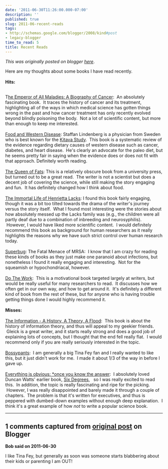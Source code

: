```yaml
---
date: '2011-06-30T11:26:00.000-07:00'
description: ''
published: true
slug: 2011-06-recent-reads
tags:
- http://schemas.google.com/blogger/2008/kind#post
- legacy-blogger
time_to_read: 5
title: Recent Reads
---
```


*This was originally posted on blogger [here](http://www.russpoldrack.org/2011/06/recent-reads.html)*.

Here are my thoughts about some books I have read recently.<br /><br /><b>Hits:</b><br /><br /><div style="margin-bottom: 0px; margin-left: 0px; margin-right: 0px; margin-top: 0px;">T<a href="http://www.amazon.com/Emperor-All-Maladies-Biography-Cancer/dp/1439107955/ref=sr_1_1?s=books&amp;ie=UTF8&amp;qid=1309457348&amp;sr=1-1">he Emperor of All Maladies: A Biography of Cancer</a>: &nbsp;An absolutely fascinating book. &nbsp;It traces the history of cancer and its treatment, highlighting all of the ways in which medical science has gotten things wrong in the past and how cancer treatment has only recently evolved beyond blindly poisoning the body. &nbsp;Not a lot of scientific content, but more than enough to keep me interested. &nbsp;</div><div style="margin-bottom: 0px; margin-left: 0px; margin-right: 0px; margin-top: 0px;"><br /></div><a href="http://www.amazon.com/Food-Western-Disease-evolutionary-perspective/dp/1405197714/ref=sr_1_1?ie=UTF8&amp;s=books&amp;qid=1309456491&amp;sr=8-1">Food and Western Disease</a>: Staffan Lindenberg is a physician from Sweden who is best known for the <a href="http://www.staffanlindeberg.com/TheKitavaStudy.html">Kitava Study</a>. &nbsp;This book is a systematic review of the evidence regarding dietary causes of western disease such as cancer, diabetes, and heart disease. &nbsp;He's clearly an advocate for the paleo diet, but he seems pretty fair in saying when the evidence does or does not fit with that approach. Definitely worth reading.<br /><br /><a href="http://www.amazon.com/Queen-Fats-Omega-3s-Removed-California/dp/0520253809/ref=sr_1_1?ie=UTF8&amp;s=books&amp;qid=1309457144&amp;sr=1-1">The Queen of Fats</a>: This is a relatively obscure book from a university press, but turned out to be a great read. &nbsp;The writer is not a scientist but does a decent job of covering the science, while still making the story engaging and fun. &nbsp;It has definitely changed how I think about food.<br /><br /><a href="http://www.amazon.com/Immortal-Life-Henrietta-Lacks/dp/1400052181/ref=sr_1_1?s=books&amp;ie=UTF8&amp;qid=1309456728&amp;sr=1-1">The Immortal Life of Henrietta Lacks</a>: I found this book fairly engaging, though it was a bit too tilted towards the drama of the writer's journey versus the story itself. &nbsp;What I found most interesting were the stories about how absolutely messed up the Lacks family was (e.g., the children were all partly deaf due to a combination of inbreeding and neurosyphilis). &nbsp;However, I would have liked more scientific content. &nbsp;I would definitely recommend this book as background for human researchers as it really highlights the reasons why we have such strict control over human research today. <br /><br /><a href="http://www.amazon.com/Superbug-Fatal-Menace-Maryn-McKenna/dp/1416557288/ref=sr_1_1?s=books&amp;ie=UTF8&amp;qid=1309457258&amp;sr=1-1">Superbug</a>: The Fatal Menace of MRSA: &nbsp;I know that I am crazy for reading these kinds of books as they just make one paranoid about infections, but nonetheless I found it really engaging and interesting. &nbsp;Not for the squeamish or hypochondriacal, however. <br /><br /><a href="http://www.amazon.com/Do-the-Work-ebook/dp/B004PGO25O">Do The Work</a>: &nbsp;This is a motivational book targeted largely at writers, but would be really useful for many researchers to read. &nbsp;It discusses how we often get in our own way, and how to get around it. &nbsp;It's definitely a different kind of book from the rest of these, but for anyone who is having trouble getting things done I would highly recommend it.<br /><br /><b>Misses:</b><br /><br /><a href="http://www.amazon.com/Information-History-Theory-Flood/dp/0375423729/ref=sr_1_1?s=books&amp;ie=UTF8&amp;qid=1309457729&amp;sr=1-1">The Information - A History, A Theory, A Flood</a>: &nbsp;This book is about the history of information theory, and thus will appeal to my geekier friends. &nbsp;Gleick is a great writer, and it starts really strong and does a good job of explaining lots of concepts, but I thought that the end fell really flat. &nbsp;I would recommend only if you are really seriously interested in the topic.<br /><br /><a href="http://www.amazon.com/Bossypants-Tina-Fey/dp/0316056863/ref=sr_1_1?s=books&amp;ie=UTF8&amp;qid=1309457651&amp;sr=1-1">Bossypants</a>: &nbsp;I am generally a big Tina Fey fan and I really wanted to like this, but it just didn't work for me. &nbsp;I made it about 1/3 of the way in before I gave up. <br /><br /><a href="http://www.amazon.com/Everything-Obvious-Once-Know-Answer/dp/0385531680/ref=sr_1_1?s=books&amp;ie=UTF8&amp;qid=1309457944&amp;sr=1-1">Everything is obvious: *once you know the answer</a>: &nbsp;I absolutely loved Duncan Watts' earlier book, <a href="http://www.amazon.com/Six-Degrees-Science-Connected-Market/dp/0393325423/ref=sr_1_3?s=books&amp;ie=UTF8&amp;qid=1309458007&amp;sr=1-3">Six Degrees</a>, &nbsp; so I was really excited to read this. &nbsp;In addition, the topic is really fascinating and ripe for the picking. &nbsp;However, I was really disappointed and barely made it through a couple of chapters. &nbsp;The problem is that it's written for executives, and thus is peppered with dumbed-down examples without enough deep explanation. &nbsp;I think it's a great example of how <i>not</i> to write a popular science book.

---

## 1 comments captured from [original post](http://www.russpoldrack.org/2011/06/recent-reads.html) on Blogger

**Bob said on 2011-06-30**

I like Tina Fey, but generally as soon was someone starts blabbering about their kids or parenting I am OUT!

